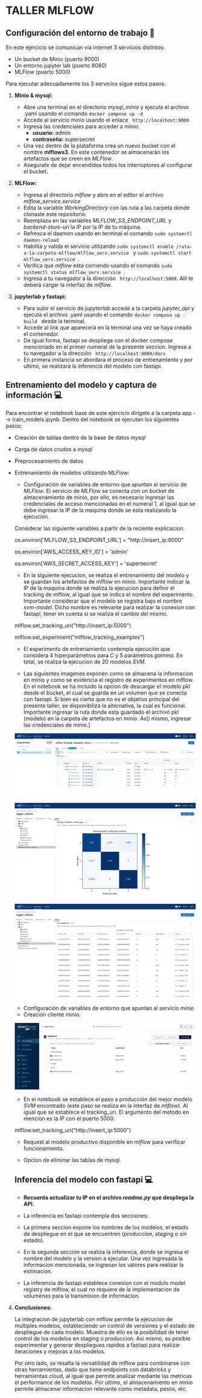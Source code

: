 # TALLER MLFLOW #

## Configuración del entorno de trabajo :wrench: ##

En este ejercicio se comunican vía internet 3 servicios distintos:
- Un bucket de Minio (puerto 9000)
- Un entorno jupyter lab (puerto 8080)
- MLFlow (puerto 5000)

Para ejecutar adecuadamente los 3 servicios sigue estos pasos:
1. **Minio & mysql:**
   - Abre una terminal en el directorio *mysql_minio* y ejecuta el archivo .yaml usando el comando ```docker compose up -d ```
   - Accede al servicio minio usando el enlace ``` http://localhost:9000```
   - Ingresa las credenciales para acceder a minio:
     - **usuario:** admin
     - **contraseña:** supersecret
   - Una vez dentro de la plataforma crea un nuevo bucket con el nombre **mlflows3**. En este contenedor se almacenarán los artefactos que se creen en *MLFlow*.
   - Asegurate de dejar encendidos todos los interruptores al configurar el bucket.

2. **MLFlow:**
   - Ingresa al directorio *mlflow* y abre en el editor el archivo *mlflow_service.service*
   - Edita la variable *WorkingDirectory* con las ruta a las carpeta donde clonaste este repositorio.
   - Reemplaza en las variables *MLFLOW_S3_ENDPOINT_URL* y *backend-store-uri* la IP por la IP de tu máquina.
   - Refresca el daemon usando en terminal el comando ``` sudo systemctl daemon-reload ```
   - Habilita y valida el servicio utilizando ```sudo systemctl enable /ruta-a-la-carpeta-mlflow/mlflow_serv.service ``` y ```sudo systemctl start mlflow_serv.service ```.
   - Verifica que *mlflow* está corriendo usando el comando ```sudo systemctl status mlflow_serv.service ```.
   - Ingresa a tu navegador a la dirección ``` http://localhost:5000```. Allí te deberá cargar la interfaz de *mlflow*.

3. **jupyterlab y fastapi:**
   -  Para subir el servicio de *jupyterlab* accede a la carpeta *jupyter_api* y ejecuta el archivo .yaml usando el comando ```docker compose up -build ``` desde la terminal.
   - Accede al link que aparecerá en la terminal una vez se haya creado el contenedor.
   - De igual forma, fastapi se despliega con el docker compose mencionado en el primer numeral de la presente seccion. Ingresa a tu navegador a la dirección ``` http://localhost:8000/docs```
   - En primera instancia se abordara el proceso de entrenamiento y por ultimo, se realizara la inferencia del modelo con fastapi.

## Entrenamiento del modelo y captura de información :computer: ##

Para encontrar el notebook base de este ejercicio dirígete a la carpeta app --> train_models.ipynb. Dentro del notebook se ejecutan los siguientes pasos:

- Creación de tablas dentro de la base de datos *mysql*
- Carga de datos crudos a *mysql*
- Preprocesamiento de datos
- Entrenamiento de modelos utilizando MLFlow:
  - Configuración de variables de entorno que apuntan al servicio de *MLFlow*. El servicio de *MLFlow* se conecta con un bucket de almacenamiento de minio, por ello, es necesario ingresar las credenciales de acceso mencionadas en el numeral 1, al igual que se debe ingresar la IP de la maquina donde se esta realizando la ejecucion.

  Considerar las siguiente variables a partir de la reciente explicacion:

  os.environ['MLFLOW_S3_ENDPOINT_URL'] = "http://insert_ip:9000"

  os.environ['AWS_ACCESS_KEY_ID'] = 'admin'

  os.environ['AWS_SECRET_ACCESS_KEY'] = 'supersecret'

  - En la siguiente ejecucion, se realiza el entrenamiento del modelo y se guardan los artefactos de mlflow en minio. Importante indicar la IP de la maquina donde se realiza la ejecucion para definir el tracking de mlflow, al igual que se indica el nombre del experimento. Importante considerar que el modelo se registra bajo el nombre *svm-model*.
  Dicho nombre es relevante para realizar la conexion con fastapi, tener en cuenta si se realiza el cambio del mismo.

  mlflow.set_tracking_uri("http://insert_ip:5000")

  mlflow.set_experiment("mlflow_tracking_examples")
 
  - El experimento de entrenamiento contempla ejecución que considera 4 hiperparámetros para *C* y 5 parámetros *gamma*. En total, se realiza la ejecucion de 20 modelos *SVM*.

  - Las siguientes imagenes exponen como se almacena la informacion en minio y como se evidencia el registro de experimentos en mlflow. En el notebook se ha incluido la opcion de descargar el modelo pkl desde el bucket, el cual se guarda en un volumen que se conecta con fastapi. Si bien es cierto que no es el objetivo principal del presente taller, se disponibiliza la alternativa, la cual es funcional. Importante ingresar la ruta donde esta guardado el archivo pkl (modelo) en la carpeta de artefactos en minio. As[i mismo, ingresar las credenciales de minio.]

   ![ejecucion-entrenamiento-en-mlflow](imgs/corrida-mlflow.png)

   ![confusion-matrix](imgs/matriz-confusion-mlflow.png)

   ![ejeciones](imgs/corridas-mlflow.png)

  - Configuración de variables de entorno que apuntan al servicio *minio*
  - Creación cliente *minio*.

   ![minio](imgs/minio-metadata.png)

  - En el notebook se establece el paso a producción del mejor modelo *SVM* encontrado (este paso se realiza en la interfaz de *mlflow*). Al igual que se establece el tracking_uri. El argumento del metodo en mencion es la IP con el puerto 5000.

  mlflow.set_tracking_uri("http://insert_ip:5000")

  - Request al modelo productivo disponible en *mlflow* para verificar funcionamiento. 

  - Opcion de eliminar las tablas de mysql.

  ## Inferencia del modelo con fastapi :computer: ##

  - **Recuerda actualizar tu IP en el archivo *readme.py* que despliega la API.**

  - La inferencia en fastapi contempla dos secciones:

   - La primera seccion expone los nombres de los modelos, el estado de despliegue en el que se encuentren (produccion, staging o sin estado). 

   - En la segunda seccion se realiza la inferencia, donde se ingresa el nombre del modelo y la version a ejecutar. Una vez ingresada la informacion mencionada, se ingresan los valores para realizar la estimacion.

   - La inferencia de fastapi establece conexion con el modulo model registry de mlflow, el cual no requiere de la implementacion de volumenes para la transmision de informacion.


4. **Conclusiones:**

   La integracion de jupyterlab con mlflow permite la ejecucion de multiples modelos, estableciendo un control de versiones y el estado de despliegue de cada modelo. Muestra de ello es la posibilidad de tener control de los modelos en staging o produccion. Asi mismo, es posible experimentar y generar despliegues rapidos a fastapi para realizar iteraciones y mejoras a los modelos.

   Por otro lado, se resalta la versatilidad de mlflow para combinarse con otras herramientas, dado que tiene endpoints con databricks y herramientas cloud, al igual que permite analizar mediante las metricas el performance de los modelos. Por ultimo, el almacenamiento en minio permite almacenar informacion relevante como metadata, pesos, etc.
